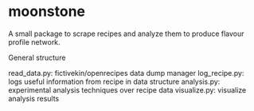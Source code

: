 # moonstone
A small package to scrape recipes and analyze them to produce flavour profile network.

General structure

read_data.py: fictivekin/openrecipes data dump manager
log_recipe.py: logs useful information from recipe in data structure
analysis.py: experimental analysis techniques over recipe data
visualize.py: visualize analysis results

